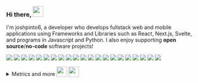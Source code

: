 <!-- Animated 3D Emojis are from Microsoft Fluent Emoji Library: https://github.com/microsoft/fluentui-emoji (MIT License)-->
### Hi there, <img src="https://user-images.githubusercontent.com/91392083/191121141-db352496-27e2-46d6-923c-6bee904bdb8b.png" valign="center" width=28 height=28>

<!-- This is a README file... You should **always** read the README file... Otherwise the README will be sad... And what would you have to commit to fix that? -->

I'm joshpinto6, a developer who develops fullstack web and mobile applications using Frameworks and Libraries such as React, Next.js, Svelte, and programs in Javascript and Python. I also enjoy supporting **open source**/**no-code** software projects!




<!-- <img src="https://user-images.githubusercontent.com/91392083/191122816-de9ec506-59f0-4966-a07a-f3d2437ce1a1.png" valign="bottom" width=28 height=28> -->


<!-- <table><tr><td valign="center"><img src="https://user-images.githubusercontent.com/91392083/191122816-de9ec506-59f0-4966-a07a-f3d2437ce1a1.png"> text </td></tr></table> -->
<!-- ![191122816-de9ec506-59f0-4966-a07a-f3d2437ce1a1-removebg-preview](https://user-images.githubusercontent.com/91392083/191126994-02806ae3-513c-4472-ac35-4ee2bd8a2af8.png) -->
[![](https://img.shields.io/badge/Itch.io-fa5c5c?style=for-the-badge&logo=itch.io&logoColor=white)](https://joshpinto6.itch.io)
[![](https://img.shields.io/badge/Scratch-4D97FF?style=for-the-badge&logo=Scratch&logoColor=white)](https://scratch.mit.edu/users/joshpinto6)
[![](https://img.shields.io/badge/GitHub-100000?style=for-the-badge&logo=github&logoColor=white)](https://github.com/joshpinto6)
[![](https://img.shields.io/badge/Godot-478CBF?style=for-the-badge&logo=godot%20engine&logoColor=white)](https://godotengine.org)
[![](https://img.shields.io/badge/blender-%23F5792A.svg?style=for-the-badge&logo=blender&logoColor=white)](https://blender.org)
[![](https://img.shields.io/badge/Aseprite-efefef?style=for-the-badge&logo=aseprite&logoColor=black)](https://aseprite.org)
[![](https://img.shields.io/badge/firebase-ffca28?style=for-the-badge&logo=firebase&logoColor=black)](https://firebase.google.com)
[![](https://img.shields.io/badge/Visual_Studio_Code-0078D4?style=for-the-badge&logo=visual%20studio%20code&logoColor=white)](https://code.visualstudio.com)
[![](https://img.shields.io/badge/Postman-FF6C37?style=for-the-badge&logo=Postman&logoColor=white)](https://postman.com)
[![](https://img.shields.io/badge/HTML5-E34F26?style=for-the-badge&logo=html5&logoColor=white)](https://www.w3schools.com/html/)
[![](https://img.shields.io/badge/CSS3-1572B6?style=for-the-badge&logo=css3&logoColor=white)](https://www.w3schools.com/css/)
[![](https://img.shields.io/badge/JavaScript-323330?style=for-the-badge&logo=javascript&logoColor=F7DF1E)](https://www.w3schools.com/js/)
[![](https://img.shields.io/badge/Node.js-339933?style=for-the-badge&logo=nodedotjs&logoColor=white)](https://nodejs.org/en/)
[![](https://img.shields.io/badge/npm-CB3837?style=for-the-badge&logo=npm&logoColor=white)](https://www.npmjs.com/)
[![](https://img.shields.io/badge/Python-ffd43b?style=for-the-badge&logo=python&logoColor=black)](https://python.org)
[![](https://img.shields.io/badge/R-276dc3?style=for-the-badge&logo=r&logoColor=white)](https://www.r-project.org/)
[![](https://img.shields.io/badge/GitHub_Actions-2088FF?style=for-the-badge&logo=github-actions&logoColor=white)](https://github.com/features/actions)
[![](https://img.shields.io/badge/Appgyver-000000?style=for-the-badge&logo=appgyver&logoColor=black)](https://appgyver.com)
[![](https://img.shields.io/badge/Kodular-43269b?style=for-the-badge&logo=ai2&logoColor=white)](https://kodular.io)
[![](https://img.shields.io/badge/Niotron-217edb?style=for-the-badge&logo=niotron&logoColor=white)](https://niotron.com)
[![](https://img.shields.io/badge/Wordpress-21749b?style=for-the-badge&logo=wordpress&logoColor=white)](https://wordpress.com)
<!--[![](https://img.shields.io/badge/Hugo-EA4C89?style=for-the-badge&logo=hugo&logoColor=white)](https://gohugo.io)-->



<details>
  <summary>Metrics and more <img src="https://user-images.githubusercontent.com/91392083/191124936-9068589d-7edf-41d2-91a7-521adaa96c52.png" valign="bottom" width=28 height=28>
 <img src="https://user-images.githubusercontent.com/91392083/191125082-c44dc00c-110c-4d20-84c9-556dff7d9f6d.png" valign="bottom" height=28 width=28>
</summary>

[![GitHub metrics](https://raw.githubusercontent.com/joshpinto6/joshpinto6/main/github-metrics.svg)](https://github.com/joshpinto6?tab=achievements)

</details>

